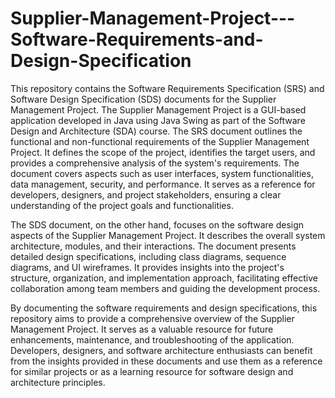 # Supplier-Management-Project---Software-Requirements-and-Design-Specification
This repository contains the Software Requirements Specification (SRS) and Software Design Specification (SDS) documents for the Supplier Management Project. The Supplier Management Project is a GUI-based application developed in Java using Java Swing as part of the Software Design and Architecture (SDA) course.
The SRS document outlines the functional and non-functional requirements of the Supplier Management Project. It defines the scope of the project, identifies the target users, and provides a comprehensive analysis of the system's requirements. The document covers aspects such as user interfaces, system functionalities, data management, security, and performance. It serves as a reference for developers, designers, and project stakeholders, ensuring a clear understanding of the project goals and functionalities.

The SDS document, on the other hand, focuses on the software design aspects of the Supplier Management Project. It describes the overall system architecture, modules, and their interactions. The document presents detailed design specifications, including class diagrams, sequence diagrams, and UI wireframes. It provides insights into the project's structure, organization, and implementation approach, facilitating effective collaboration among team members and guiding the development process.

By documenting the software requirements and design specifications, this repository aims to provide a comprehensive overview of the Supplier Management Project. It serves as a valuable resource for future enhancements, maintenance, and troubleshooting of the application. Developers, designers, and software architecture enthusiasts can benefit from the insights provided in these documents and use them as a reference for similar projects or as a learning resource for software design and architecture principles.
